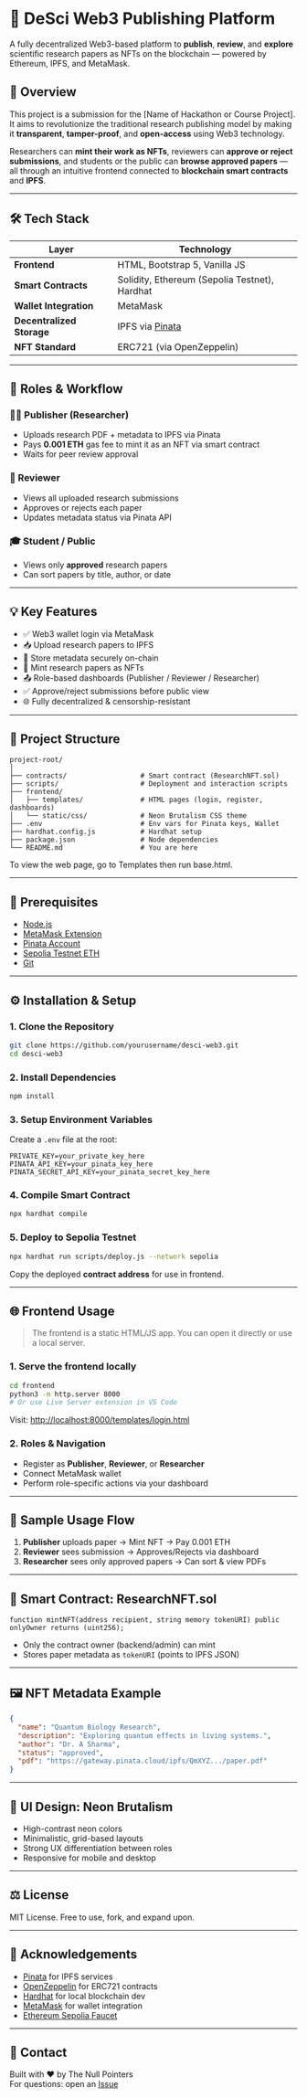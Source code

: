 # 🧬 DeSci Web3 Publishing Platform

A fully decentralized Web3-based platform to **publish**, **review**, and **explore** scientific research papers as NFTs on the blockchain — powered by Ethereum, IPFS, and MetaMask.

## 🚀 Overview

This project is a submission for the [Name of Hackathon or Course Project]. It aims to revolutionize the traditional research publishing model by making it **transparent**, **tamper-proof**, and **open-access** using Web3 technology.

Researchers can **mint their work as NFTs**, reviewers can **approve or reject submissions**, and students or the public can **browse approved papers** — all through an intuitive frontend connected to **blockchain smart contracts** and **IPFS**.

---

## 🛠️ Tech Stack

| Layer             | Technology                         |
|------------------|------------------------------------|
| **Frontend**      | HTML, Bootstrap 5, Vanilla JS       |
| **Smart Contracts**| Solidity, Ethereum (Sepolia Testnet), Hardhat |
| **Wallet Integration** | MetaMask                         |
| **Decentralized Storage** | IPFS via [Pinata](https://pinata.cloud)       |
| **NFT Standard** | ERC721 (via OpenZeppelin)          |

---

## 👤 Roles & Workflow

### 👨‍🔬 Publisher (Researcher)
- Uploads research PDF + metadata to IPFS via Pinata
- Pays **0.001 ETH** gas fee to mint it as an NFT via smart contract
- Waits for peer review approval

### 🧪 Reviewer
- Views all uploaded research submissions
- Approves or rejects each paper
- Updates metadata status via Pinata API

### 🎓 Student / Public
- Views only **approved** research papers
- Can sort papers by title, author, or date

---

## 💡 Key Features

- ✅ Web3 wallet login via MetaMask
- 📥 Upload research papers to IPFS
- 🔐 Store metadata securely on-chain
- 🧾 Mint research papers as NFTs
- 📤 Role-based dashboards (Publisher / Reviewer / Researcher)
- ✅ Approve/reject submissions before public view
- 🌐 Fully decentralized & censorship-resistant

---

## 📂 Project Structure

```
project-root/
│
├── contracts/                  # Smart contract (ResearchNFT.sol)
├── scripts/                    # Deployment and interaction scripts
├── frontend/
│   ├── templates/              # HTML pages (login, register, dashboards)
│   └── static/css/             # Neon Brutalism CSS theme
├── .env                        # Env vars for Pinata keys, Wallet
├── hardhat.config.js           # Hardhat setup
├── package.json                # Node dependencies
└── README.md                   # You are here
```
To view the web page, go to Templates then run base.html.


---

## 🔧 Prerequisites

- [Node.js](https://nodejs.org/)
- [MetaMask Extension](https://metamask.io/)
- [Pinata Account](https://app.pinata.cloud/)
- [Sepolia Testnet ETH](https://sepoliafaucet.com/)
- [Git](https://git-scm.com/)

---

## ⚙️ Installation & Setup

### 1. Clone the Repository

```bash
git clone https://github.com/yourusername/desci-web3.git
cd desci-web3
```

### 2. Install Dependencies

```bash
npm install
```

### 3. Setup Environment Variables

Create a `.env` file at the root:

```env
PRIVATE_KEY=your_private_key_here
PINATA_API_KEY=your_pinata_key_here
PINATA_SECRET_API_KEY=your_pinata_secret_key_here
```

### 4. Compile Smart Contract

```bash
npx hardhat compile
```

### 5. Deploy to Sepolia Testnet

```bash
npx hardhat run scripts/deploy.js --network sepolia
```

Copy the deployed **contract address** for use in frontend.

---

## 🌐 Frontend Usage

> The frontend is a static HTML/JS app. You can open it directly or use a local server.

### 1. Serve the frontend locally

```bash
cd frontend
python3 -m http.server 8000
# Or use Live Server extension in VS Code
```

Visit: [http://localhost:8000/templates/login.html](http://localhost:8000/templates/login.html)

### 2. Roles & Navigation

- Register as **Publisher**, **Reviewer**, or **Researcher**
- Connect MetaMask wallet
- Perform role-specific actions via your dashboard

---

## 🧪 Sample Usage Flow

1. **Publisher** uploads paper → Mint NFT → Pay 0.001 ETH
2. **Reviewer** sees submission → Approves/Rejects via dashboard
3. **Researcher** sees only approved papers → Can sort & view PDFs

---

## 🧠 Smart Contract: ResearchNFT.sol

```solidity
function mintNFT(address recipient, string memory tokenURI) public onlyOwner returns (uint256);
```

- Only the contract owner (backend/admin) can mint
- Stores paper metadata as `tokenURI` (points to IPFS JSON)

---

## 🖼️ NFT Metadata Example

```json
{
  "name": "Quantum Biology Research",
  "description": "Exploring quantum effects in living systems.",
  "author": "Dr. A Sharma",
  "status": "approved",
  "pdf": "https://gateway.pinata.cloud/ipfs/QmXYZ.../paper.pdf"
}
```

---

## 🎨 UI Design: Neon Brutalism

- High-contrast neon colors
- Minimalistic, grid-based layouts
- Strong UX differentiation between roles
- Responsive for mobile and desktop

---

## ⚖️ License

MIT License. Free to use, fork, and expand upon.

---

## 🙌 Acknowledgements

- [Pinata](https://www.pinata.cloud/) for IPFS services
- [OpenZeppelin](https://openzeppelin.com/) for ERC721 contracts
- [Hardhat](https://hardhat.org/) for local blockchain dev
- [MetaMask](https://metamask.io/) for wallet integration
- [Ethereum Sepolia Faucet](https://sepoliafaucet.com/)

---

## 📣 Contact

Built with ❤️ by The Null Pointers  
For questions: open an [Issue](https://github.com/yourusername/desci-web3/issues)

